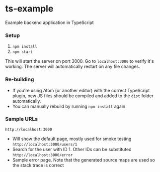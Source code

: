 # ts-example
Example backend application in TypeScript

### Setup
1. `npm install`
2. `npm start`

This will start the server on port 3000. Go to `localhost:3000` to verify it's working. The server will automatically restart on any file changes.

### Re-building
- If you're using Atom (or another editor) with the correct TypeScript plugin, new JS files should be compiled and added to the `dist` folder automatically.
- You can manually rebuild by running `npm install` again.

### Sample URLs
`http://localhost:3000`
- Will show the default page, mostly used for smoke testing
`http://localhost:3000/users/1`
- Search for the user with ID 1. Other IDs can be substituted
`http://localhost:3000/error`
- Sample error page. Note that the generated source maps are used so the stack trace is correct